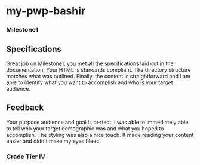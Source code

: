 # my-pwp-bashir

### Milestone1
## Specifications
Great job on Milestone1, you met all the specifications laid out in the documentation. Your HTML is standards compliant.  The directory structure matches what was outlined. Finally, the content is straightforward and I am able to identify what you want to accomplish and who is your target audience.
## Feedback
Your purpose audience and goal is perfect. I was able to immediately able to tell who your target demographic was and what you hoped to accomplish. The styling was also a nice touch. It made reading your content easier and didn't make my eyes bleed.
### Grade Tier IV
